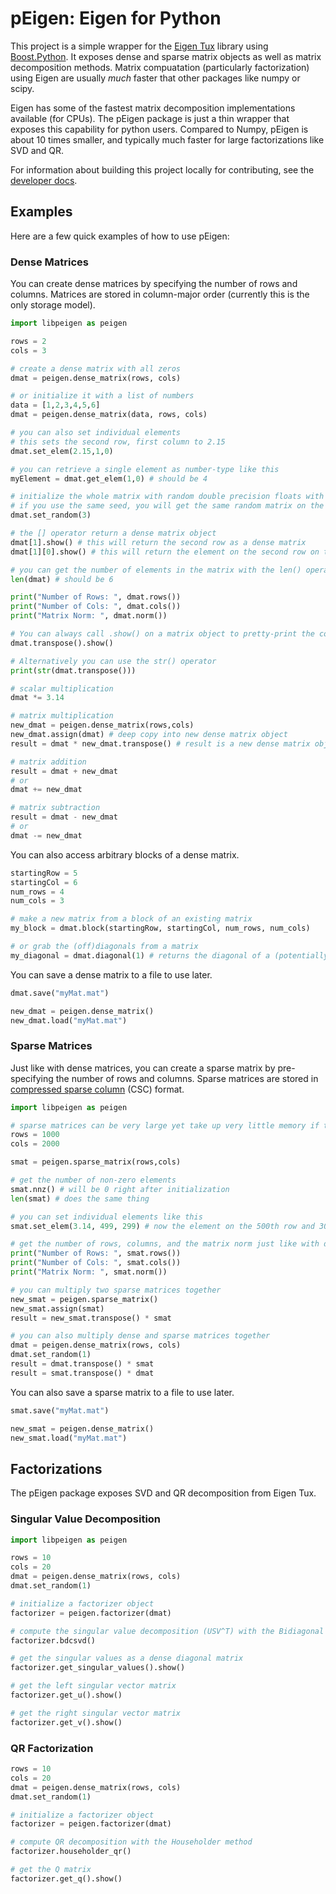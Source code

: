 # pEigen: Eigen for Python

This project is a simple wrapper for the [Eigen Tux](https://eigen.tuxfamily.org/) library using 
[Boost.Python](https://github.com/boostorg/python). It exposes dense and sparse matrix objects as
well as matrix decomposition methods. Matrix compuatation (particularly factorization) using Eigen
are usually *much* faster that other packages like numpy or scipy.

Eigen has some of the fastest matrix decomposition implementations available (for CPUs). The pEigen package is
just a thin wrapper that exposes this capability for python users. Compared to Numpy, pEigen is about 
10 times smaller, and typically much faster for large factorizations like SVD and QR. 

For information about building this project locally for contributing, see the [developer docs](/DEV.md).

## Examples

Here are a few quick examples of how to use pEigen:

### Dense Matrices

You can create dense matrices by specifying the number of rows and columns. Matrices are stored in column-major order (currently this is the only storage model).

```python
import libpeigen as peigen

rows = 2
cols = 3

# create a dense matrix with all zeros
dmat = peigen.dense_matrix(rows, cols)

# or initialize it with a list of numbers
data = [1,2,3,4,5,6]
dmat = peigen.dense_matrix(data, rows, cols)

# you can also set individual elements
# this sets the second row, first column to 2.15
dmat.set_elem(2.15,1,0)

# you can retrieve a single element as number-type like this
myElement = dmat.get_elem(1,0) # should be 4

# initialize the whole matrix with random double precision floats with a seed value
# if you use the same seed, you will get the same random matrix on the same machine
dmat.set_random(3)

# the [] operator return a dense matrix object
dmat[1].show() # this will return the second row as a dense matrix
dmat[1][0].show() # this will return the element on the second row on the first column as a dense matrix

# you can get the number of elements in the matrix with the len() operator
len(dmat) # should be 6

print("Number of Rows: ", dmat.rows())
print("Number of Cols: ", dmat.cols())
print("Matrix Norm: ", dmat.norm())

# You can always call .show() on a matrix object to pretty-print the contents
dmat.transpose().show()

# Alternatively you can use the str() operator
print(str(dmat.transpose()))

# scalar multiplication
dmat *= 3.14

# matrix multiplication
new_dmat = peigen.dense_matrix(rows,cols)
new_dmat.assign(dmat) # deep copy into new dense matrix object
result = dmat * new_dmat.transpose() # result is a new dense matrix object

# matrix addition
result = dmat + new_dmat
# or
dmat += new_dmat

# matrix subtraction
result = dmat - new_dmat
# or
dmat -= new_dmat
```

You can also access arbitrary blocks of a dense matrix.

```python
startingRow = 5
startingCol = 6
num_rows = 4
num_cols = 3

# make a new matrix from a block of an existing matrix
my_block = dmat.block(startingRow, startingCol, num_rows, num_cols)

# or grab the (off)diagonals from a matrix
my_diagonal = dmat.diagonal(1) # returns the diagonal of a (potentially rectangular) offset by 1 in this case
```

You can save a dense matrix to a file to use later.

```python
dmat.save("myMat.mat")

new_dmat = peigen.dense_matrix()
new_dmat.load("myMat.mat")
```

### Sparse Matrices

Just like with dense matrices, you can create a sparse matrix by pre-specifying the number of rows and columns. Sparse matrices are stored
in [compressed sparse column](https://docs.nvidia.com/nvpl/_static/sparse/storage_format/sparse_matrix.html#compressed-sparse-column-csc) (CSC) format. 

```python
import libpeigen as peigen

# sparse matrices can be very large yet take up very little memory if the number of non-zero elements is small
rows = 1000
cols = 2000

smat = peigen.sparse_matrix(rows,cols)

# get the number of non-zero elements
smat.nnz() # will be 0 right after initialization
len(smat) # does the same thing

# you can set individual elements like this
smat.set_elem(3.14, 499, 299) # now the element on the 500th row and 300th column is 3.14

# get the number of rows, columns, and the matrix norm just like with dense matrices
print("Number of Rows: ", smat.rows())
print("Number of Cols: ", smat.cols())
print("Matrix Norm: ", smat.norm())

# you can multiply two sparse matrices together
new_smat = peigen.sparse_matrix()
new_smat.assign(smat)
result = new_smat.transpose() * smat

# you can also multiply dense and sparse matrices together
dmat = peigen.dense_matrix(rows, cols)
dmat.set_random(1)
result = dmat.transpose() * smat
result = smat.transpose() * dmat
```

You can also save a sparse matrix to a file to use later.

```python
smat.save("myMat.mat")

new_smat = peigen.dense_matrix()
new_smat.load("myMat.mat")
```

## Factorizations

The pEigen package exposes SVD and QR decomposition from Eigen Tux.

### Singular Value Decomposition

```python
import libpeigen as peigen

rows = 10
cols = 20
dmat = peigen.dense_matrix(rows, cols)
dmat.set_random(1)

# initialize a factorizer object 
factorizer = peigen.factorizer(dmat)

# compute the singular value decomposition (USV^T) with the Bidiagonal Divide and Conquer method
factorizer.bdcsvd()

# get the singular values as a dense diagonal matrix
factorizer.get_singular_values().show()

# get the left singular vector matrix
factorizer.get_u().show()

# get the right singular vector matrix
factorizer.get_v().show()
```

### QR Factorization

```python
rows = 10
cols = 20
dmat = peigen.dense_matrix(rows, cols)
dmat.set_random(1)

# initialize a factorizer object 
factorizer = peigen.factorizer(dmat)

# compute QR decomposition with the Householder method
factorizer.householder_qr()

# get the Q matrix
factorizer.get_q().show()
```